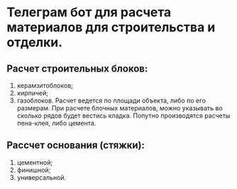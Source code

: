 # Телеграм бот для расчета материалов для строительства и отделки.
## Расчет строительных блоков:
 1. керамзитоблоков;
 2. кирпичей;
 3. газоблоков.
Расчет ведется по площади объекта, либо по его размерам.
При расчете блочных материалов, можно указывать во сколько рядов будет вестись кладка.
Попутно производятся расчеты пена-клея, либо цемента.

## Рассчет основания (стяжки):
 1. цементной;
 2. финишной;
 3. универсальной.
